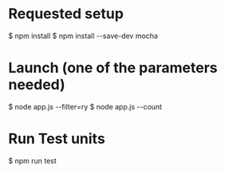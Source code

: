 # Requested setup
$ npm install
$ npm install --save-dev mocha

# Launch (one of the parameters needed)
$ node app.js --filter=ry
$ node app.js --count

# Run Test units
$ npm run test